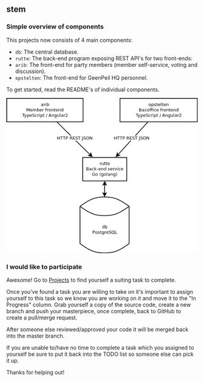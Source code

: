 ## stem

### Simple overview of components

This projects now consists of 4 main components:
 - `db`: The central database.
 - `rutte`: The back-end program exposing REST API's for two front-ends:
 - `arib`: The front-end for party members (member self-service, voting and discussion).
 - `opstelten`: The front-end for GeenPeil HQ personnel.

To get started, read the README's of individual components.

![Simple overview of components](docs/overview.png)


### I would like to participate

Awesome! Go to [Projects](https://github.com/GeenPeil/stem/projects) to find
yourself a suiting task to complete.

Once you've found a task you are willing to take on it's important to assign 
yourself to this task so we know you are working on it and move it to 
the "In Progress" column. Grab yourself a copy of the source code, create a new 
branch and push your masterpiece, once complete, back to GitHub to create a 
pull/merge request. 

After someone else reviewed/approved your code it will be merged back into the 
master branch.

If you are unable to/have no time to complete a task which you assigned to 
yourself be sure to put it back into the TODO list so someone else can pick
it up. 

Thanks for helping out!
